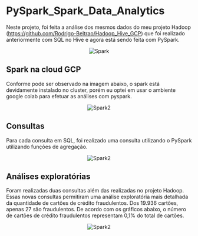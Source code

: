 # PySpark_Spark_Data_Analytics
Neste projeto, foi feita a análise dos mesmos dados do meu projeto Hadoop (https://github.com/Rodrigo-Beltrao/Hadoop_Hive_GCP) que foi realizado anteriormente com SQL no Hive e agora está sendo feita com PySpark.

<p align="center">
    <img src="https://www.softwebsolutions.com/wp-content/uploads/2016/06/Spark-Hadoop.jpg" alt="Spark">
</p>

## Spark na cloud GCP
Conforme pode ser observado na imagem abaixo, o spark está devidamente instalado no cluster, porém eu optei em usar o ambiente google colab para efetuar as análises com pyspark.

<p align="center">
    <img src="https://i.imgur.com/lOllJhd.png" alt="Spark2">
</p>

## Consultas
Para cada consulta em SQL, foi realizado uma consulta utilizando o PySpark utilizando funções de agregação.

<p align="center">
    <img src="https://i.imgur.com/NThvcAP.png" alt="Spark2">
</p>

## Análises exploratórias
Foram realizadas duas consultas além das realizadas no projeto Hadoop. Essas novas consultas permitiram uma análise exploratória mais detalhada da quantidade de cartões de crédito fraudulentos. Dos 19.936 cartões, apenas 27 são fraudulentos. De acordo com os gráficos abaixo, o número de cartões de crédito fraudulentos representam 0,1% do total de cartões.

<p align="center">
    <img src="https://i.imgur.com/4IyVZKz.png" alt="Spark2">
</p>

